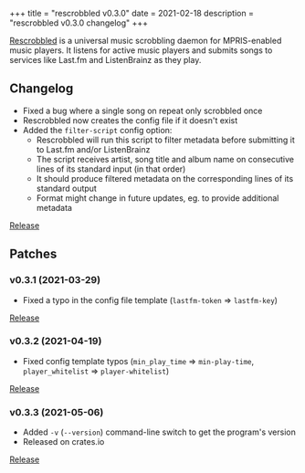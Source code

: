 +++
title = "rescrobbled v0.3.0"
date = 2021-02-18
description = "rescrobbled v0.3.0 changelog"
+++

[Rescrobbled](https://github.com/InputUsername/rescrobbled) is a universal music scrobbling daemon
for MPRIS-enabled music players. It listens for active music players and submits songs to services
like Last.fm and ListenBrainz as they play.

## Changelog

- Fixed a bug where a single song on repeat only scrobbled once
- Rescrobbled now creates the config file if it doesn't exist
- Added the `filter-script` config option:
    - Rescrobbled will run this script to filter metadata before
      submitting it to Last.fm and/or ListenBrainz
    - The script receives artist, song title and album name on
      consecutive lines of its standard input (in that order)
    - It should produce filtered metadata on the corresponding
      lines of its standard output
    - Format might change in future updates, eg. to provide
      additional metadata

[Release](https://github.com/InputUsername/rescrobbled/releases/tag/v0.3.0)

## Patches

### v0.3.1 (2021-03-29)

- Fixed a typo in the config file template (`lastfm-token` => `lastfm-key`)

[Release](https://github.com/InputUsername/rescrobbled/releases/tag/v0.3.1)

### v0.3.2 (2021-04-19)

- Fixed config template typos (`min_play_time` => `min-play-time`, `player_whitelist` => `player-whitelist`)

[Release](https://github.com/InputUsername/rescrobbled/releases/tag/v0.3.2)

### v0.3.3 (2021-05-06)

- Added `-v` (`--version`) command-line switch to get the program's version
- Released on crates.io

[Release](https://github.com/InputUsername/rescrobbled/releases/tag/v0.3.3)
